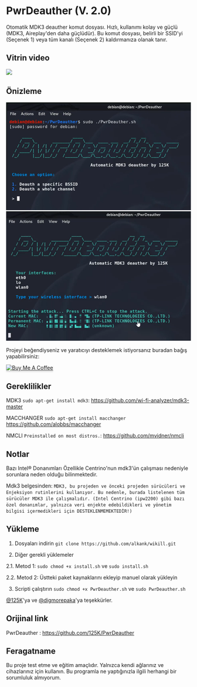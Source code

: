 # PwrDeauther (V. 2.0)
Otomatik MDK3 deauther komut dosyası. Hızlı, kullanımı kolay ve güçlü (MDK3, Aireplay'den daha güçlüdür).
Bu komut dosyası, belirli bir SSID'yi (Seçenek 1) veya tüm kanalı (Seçenek 2) kaldırmanıza olanak tanır.

## Vitrin video

<a href="https://youtu.be/ZiujaDVpdEk"><img src="https://i.imgur.com/f82biKP.png"></a>

## Önizleme

<img src="https://raw.githubusercontent.com/125K/PwrDeauther/master/img/1.png">

<img src="https://raw.githubusercontent.com/125K/PwrDeauther/master/img/2.png">

Projeyi beğendiyseniz ve yaratıcıyı desteklemek istiyorsanız buradan bağış yapabilirsiniz:

<a href="https://www.buymeacoffee.com/rSiZtB3" target="_blank"><img src="https://www.buymeacoffee.com/assets/img/custom_images/orange_img.png" alt="Buy Me A Coffee" style="height: 41px !important;width: 174px !important;box-shadow: 0px 3px 2px 0px rgba(190, 190, 190, 0.5) !important;-webkit-box-shadow: 0px 3px 2px 0px rgba(190, 190, 190, 0.5) !important;" ></a>

## Gereklilikler

MDK3 `sudo apt-get install mdk3`: https://github.com/wi-fi-analyzer/mdk3-master

MACCHANGER `sudo apt-get install macchanger` https://github.com/alobbs/macchanger

NMCLI `Preinstalled on most distros.`: https://github.com/mvidner/nmcli

## Notlar
Bazı Intel® Donanımları Özellikle Centrino'nun mdk3'ün çalışması nedeniyle sorunlara neden olduğu bilinmektedir.

Mdk3 belgesinden: 
`MDK3, bu projeden ve önceki projeden sürücüleri ve Enjeksiyon rutinlerini kullanıyor. Bu nedenle, burada listelenen tüm sürücüler MDK3 ile çalışmalıdır. (Intel Centrino (ipw2200) gibi bazı özel donanımlar, yalnızca veri enjekte edebildikleri ve yönetim bilgisi içermedikleri için DESTEKLENMEMEKTEDİR!)
`

## Yükleme
  1. Dosyaları indirin `git clone https://github.com/alkank/wikill.git`

  2. Diğer gerekli yüklemeler

  2.1. Metod 1: `sudo chmod +x install.sh` ve  `sudo install.sh`

  2.2. Metod 2: Üstteki paket kaynaklarını ekleyip manuel olarak yükleyin

  3. Scripti çalıştırın `sudo chmod +x PwrDeauther.sh` ve `sudo PwrDeauther.sh`
  
<a href="https://github.com/125K">@125K</a>'ya ve <a href="https://github.com/digmorepaka">@digmorepaka</a>'ya teşekkürler.

## Orijinal link
PwrDeauther : https://github.com/125K/PwrDeauther

## Feragatname
Bu proje test etme ve eğitim amaçlıdır. Yalnızca kendi ağlarınız ve cihazlarınız için kullanın. Bu programla ne yaptığınızla ilgili herhangi bir sorumluluk almıyorum.
